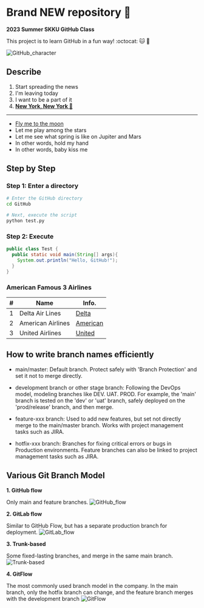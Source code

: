 # Brand NEW repository 🚀
**2023 Summer SKKU GitHub Class**

This project is to learn GitHub in a fun way! :octocat: 🐱 🐙

![GitHub_character](https://f4n3x6c5.stackpathcdn.com/article/what-is-git-github-and-github-desktop-and-create-a-git-repository-in-github-usi/Images/github.png)

## Describe 
1. Start spreading the news
2. I'm leaving today
3. I want to be a part of it
4. [**New York, New York 🗽**](https://en.wikipedia.org/wiki/Theme_from_New_York,_New_York)

---

- [Fly me to the moon](https://en.wikipedia.org/wiki/Fly_Me_to_the_Moon)
- Let me play among the stars
- Let me see what spring is like on Jupiter and Mars
- In other words, hold my hand
- In other words, baby kiss me

## Step by Step

### Step 1: Enter a directory

```bash
# Enter the GitHub directory
cd GitHub

# Next, execute the script
python test.py

```

### Step 2: Execute

```java
public class Test {
  public static void main(String[] args){
    System.out.println("Hello, GitHub!");
  }
}
```

### American Famous 3 Airlines

| # | Name | Info.|
|--------|------|------|
| 1 | Delta Air Lines | [Delta](https://www.delta.com) |
| 2 | American Airlines | [American](https://www.aa.com) |
| 3 | United Airlines | [United](https://www.united.com) |


## How to write branch names efficiently
- main/master: Default branch. Protect safely with 'Branch Protection' and set it not to merge directly.
  
- development branch or other stage branch: Following the DevOps model, modeling branches like DEV. UAT. PROD. For example, the 'main' branch is tested on the 'dev' or 'uat' branch, safely deployed on the 'prod/release' branch, and then merge.
  
- feature-xxx branch: Used to add new features, but set not directly merge to the main/master branch. Works with project management tasks such as JIRA.
  
- hotfix-xxx branch: Branches for fixing critical errors or bugs in Production environments. Feature branches can also be linked to project management tasks such as JIRA.

## Various Git Branch Model
**1. GitHub flow**

Only main and feature branches.
![GitHub_flow](https://oopy.lazyrockets.com/api/v2/notion/image?src=https%3A%2F%2Fs3-us-west-2.amazonaws.com%2Fsecure.notion-static.com%2F00952fcf-5735-4b2e-b165-6dc9fa3fdc86%2FUntitled.png&blockId=f190f796-a6da-499a-97b1-ffbbed8ea24a)

**2. GitLab flow**

Similar to GitHub Flow, but has a separate production branch for deployment.
![GitLab_flow](https://blog.kakaocdn.net/dn/cKg4cN/btrsC9Iih0f/Xl7RoK2KfrzWVkWttjfKNk/img.png)

**3. Trunk-based**

Some fixed-lasting branches, and merge in the same main branch.
![Trunk-based](https://www.abtasty.com/wp-content/uploads/trunk-based-development-branching-strategy.png)

**4. GitFlow**

The most commonly used branch model in the company. In the main branch, only the hotfix branch can change, and the feature branch merges with the development branch
![GitFlow](https://techblog.woowahan.com/wp-content/uploads/img/2017-10-30/git-flow_overall_graph.png)
